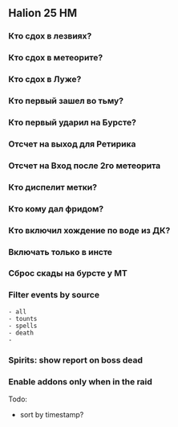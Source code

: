 ## Halion 25 HM



### Кто сдох в лезвиях?

### Кто сдох в метеорите?

### Кто сдох в Луже?

### Кто первый зашел во тьму?


### Кто первый ударил на Бурсте?

### Отсчет на выход для Ретирика

### Отсчет на Вход после 2го метеорита

### Кто диспелит метки?

### Кто кому дал фридом?

### Кто включил хождение по воде из ДК?

### Включать только в инсте

### Сброс скады на бурсте у МТ


### Filter events by source
    - all
    - tounts
    - spells
    - death
    - 

### Spirits: show report on boss dead

### Enable addons only when in the raid

Todo:
- sort by timestamp?
